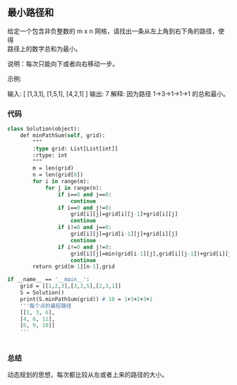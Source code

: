 ## 最小路径和
给定一个包含非负整数的 m x n 网格，请找出一条从左上角到右下角的路径，使得  
路径上的数字总和为最小。

说明：每次只能向下或者向右移动一步。

示例:

输入:
[
  [1,3,1],
  [1,5,1],
  [4,2,1]
]
输出: 7
解释: 因为路径 1→3→1→1→1 的总和最小。


### 代码
```p
class Solution(object):
    def minPathSum(self, grid):
        """
        :type grid: List[List[int]]
        :rtype: int
        """
        m = len(grid)
        n = len(grid[0])
        for i in range(m):
            for j in range(n):
                if i==0 and j==0:
                    continue
                if i==0 and j!=0:
                    grid[i][j]=grid[i][j-1]+grid[i][j]
                    continue
                if i!=0 and j==0:
                    grid[i][j]=grid[i-1][j]+grid[i][j]
                    continue
                if i!=0 and j!=0:
                    grid[i][j]=min(grid[i-1][j],grid[i][j-1])+grid[i][j]
                    continue
        return grid[m-1][n-1],grid

if __name__ == '__main__':
    grid = [[1,2,3],[3,3,5],[2,3,1]]
    S = Solution()
    print(S.minPathSum(grid)) # 10 = 1+3+2+3+1
    '''每个点的最短路径
    [[1, 3, 6], 
    [4, 6, 11], 
    [6, 9, 10]]
    '''
    
  ```
  
  ### 总结
  动态规划的思想，每次都比较从左或者上来的路径的大小。
